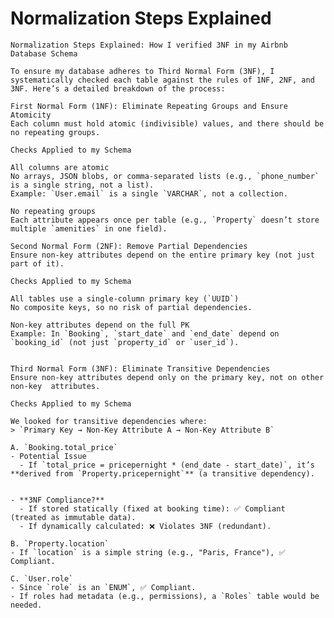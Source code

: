 # Normalization Steps Explained

    Normalization Steps Explained: How I verified 3NF in my Airbnb Database Schema 
    
    To ensure my database adheres to Third Normal Form (3NF), I systematically checked each table against the rules of 1NF, 2NF, and 3NF. Here’s a detailed breakdown of the process:
    
    First Normal Form (1NF): Eliminate Repeating Groups and Ensure Atomicity  
    Each column must hold atomic (indivisible) values, and there should be no repeating groups. 
    
    Checks Applied to my Schema
    
    All columns are atomic 
    No arrays, JSON blobs, or comma-separated lists (e.g., `phone_number` is a single string, not a list).  
    Example: `User.email` is a single `VARCHAR`, not a collection.  
    
    No repeating groups
    Each attribute appears once per table (e.g., `Property` doesn’t store multiple `amenities` in one field).  
    
    Second Normal Form (2NF): Remove Partial Dependencies 
    Ensure non-key attributes depend on the entire primary key (not just part of it).  
    
    Checks Applied to my Schema
    
    All tables use a single-column primary key (`UUID`)
    No composite keys, so no risk of partial dependencies.  
    
    Non-key attributes depend on the full PK
    Example: In `Booking`, `start_date` and `end_date` depend on `booking_id` (not just `property_id` or `user_id`).  
    
    
    Third Normal Form (3NF): Eliminate Transitive Dependencies
    Ensure non-key attributes depend only on the primary key, not on other non-key  attributes.  
    
    Checks Applied to my Schema  
    
    We looked for transitive dependencies where:  
    > `Primary Key → Non-Key Attribute A → Non-Key Attribute B`  
    
    A. `Booking.total_price` 
    - Potential Issue  
      - If `total_price = pricepernight * (end_date - start_date)`, it’s **derived from `Property.pricepernight`** (a transitive dependency). 
    
     
    - **3NF Compliance?**  
      - If stored statically (fixed at booking time): ✅ Compliant (treated as immutable data).  
      - If dynamically calculated: ❌ Violates 3NF (redundant).  
    
    B. `Property.location` 
    - If `location` is a simple string (e.g., "Paris, France"), ✅ Compliant.   
    
    C. `User.role`
    - Since `role` is an `ENUM`, ✅ Compliant.  
    - If roles had metadata (e.g., permissions), a `Roles` table would be needed.  

